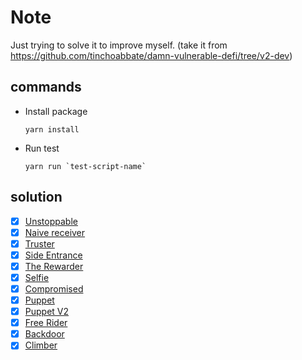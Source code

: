 # Note
Just trying to solve it to improve myself.
(take it from https://github.com/tinchoabbate/damn-vulnerable-defi/tree/v2-dev)

## commands
- Install package
    ```
    yarn install
    ```
- Run test
    ```
    yarn run `test-script-name`
    ```

## solution
- [x] [Unstoppable](https://github.com/CokeFung/damn-vulnerable-defi-v2-ethers-solution/tree/main/test/unstoppable)
- [x] [Naive receiver](https://github.com/CokeFung/damn-vulnerable-defi-v2-ethers-solution/tree/main/test/naive-receiver)
- [x] [Truster](https://github.com/CokeFung/damn-vulnerable-defi-v2-ethers-solution/tree/main/test/truster)
- [x] [Side Entrance](https://github.com/CokeFung/damn-vulnerable-defi-v2-ethers-solution/tree/main/test/side-entrance)
- [x] [The Rewarder](https://github.com/CokeFung/damn-vulnerable-defi-v2-ethers-solution/tree/main/test/the-rewarder)
- [x] [Selfie](https://github.com/CokeFung/damn-vulnerable-defi-v2-ethers-solution/tree/main/test/selfie)
- [x] [Compromised](https://github.com/CokeFung/damn-vulnerable-defi-v2-ethers-solution/tree/main/test/compromised)
- [x] [Puppet](https://github.com/CokeFung/damn-vulnerable-defi-v2-ethers-solution/tree/main/test/puppet)
- [x] [Puppet V2](https://github.com/CokeFung/damn-vulnerable-defi-v2-ethers-solution/tree/main/test/puppet-v2)
- [x] [Free Rider](https://github.com/CokeFung/damn-vulnerable-defi-v2-ethers-solution/tree/main/test/free-rider)
- [x] [Backdoor](https://github.com/CokeFung/damn-vulnerable-defi-v2-ethers-solution/tree/main/test/backdoor)
- [x] [Climber](https://github.com/CokeFung/damn-vulnerable-defi-v2-ethers-solution/tree/main/test/climber)